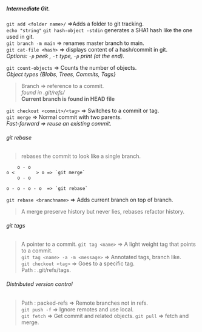 ##### Intermediate Git. 
`git add <folder name>/` =>Adds a folder to git tracking.    
`echo "string"` `git hash-object -stdin` generates a SHA1 hash like the one used in git.     
`git branch -m main` => renames master branch to main.     
`git cat-file <hash>` => displays content of a hash/commit in git.     
*Options: `-p` peek ,  `-t` type, `-p` print (at the end).* 


`git count-objects` => Counts the number of objects.      
*Object types {Blobs, Trees, Commits, Tags}*        



>Branch => reference to a commit.      
*found in .git/refs/<branchname>*    
**Current branch is found in HEAD file**    


`git checkout <commit>/<tag>` => Switches to a commit or tag.      
`git merge` => Normal commit with two parents.      
*Fast-forward => reuse an existing commit.*          
   
###### git rebase
>rebases the commit to look like a single branch.

        o - o       
    o <        > o => `git merge`      
        o - o 

    o - o - o - o  => `git rebase`
       

`git rebase <branchname>` => Adds current branch on top of branch.
> A merge preserve history but never lies, rebases refactor history.      

###### git tags
>A pointer to a commit. 
`git tag <name>` => A light weight tag that points to a commit.     
`git tag <name> -a -m <message>` => Annotated tags, branch like.    
`git checkout <tag>`  => Goes to a specific tag.     
>Path : .git/refs/tags.     

###### Distributed version control      
>Path : packed-refs => Remote branches not in refs.   
`git push -f` => Ignore remotes and use local.      
`git fetch` => Get commit and related objects. 
`git pull` => fetch and merge.      
 
